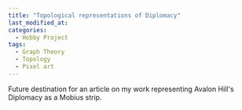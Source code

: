 ```yaml
---
title: "Topological representations of Diplomacy"
last_modified_at:
categories:
  - Hobby Project
tags:
  - Graph Theory
  - Topology
  - Pixel art
---
```


Future destination for an article on my work representing Avalon Hill's Diplomacy as a Mobius strip.
